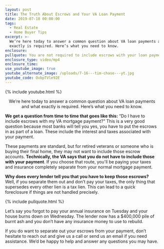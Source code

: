 ```yaml
---
layout: post
title: The Truth About Escrows and Your VA Loan Payment
date: 2019-07-18 00:00:00
tags:
  - Real Estate
  - Home Buyer Tips
excerpt: >-
  We’re here today to answer a common question about VA loan payments and what
  exactly is required. Here’s what you need to know.
enclosure:
pullquote: You are not required to include escrows with your loan payment.
enclosure_type: video/mp4
enclosure_time:
use_youtube_image: true
youtube_alternate_image: /uploads/7-16---tim-chase---yt.jpg
youtube_code: OvbpTVle92E
---
```


{% include youtube.html %}

<center>We’re here today to answer a common question about VA loan payments and what exactly is required. Here’s what you need to know.</center>

**We get a question from time to time that goes like this:** “Do I have to include escrows with my VA mortgage payment?” This is a very good question because most banks will tell you yes, you have to put the escrows in as part of a loan. These include the interest and taxes associated with your payment.

These payments are standard, but for retired veterans or someone who is buying their final home, they may not want to include those escrow accounts. **Technically, the VA says that you do not have to include those with your payment**. If you choose that route, you'll be paying your taxes and insurance completely separate from your normal mortgage payment.

**Why does every lender tell you that you have to keep those escrows?** Well, if you separate them out and don’t pay your taxes, the only thing that supersedes every other lien is a tax lien. This can lead to a quick foreclosure if things are not handled precisely.

{% include pullquote.html %}

Let’s say you forgot to pay your annual insurance on Tuesday and your house burns down on Wednesday. The lender now has a $400,000 pile of burnt ash and you don’t have any insurance money to use to rebuild.

If you do want to separate out your escrows from your payment, don’t hesitate to reach out and give us a call or send us an email if you need assistance. We’d be happy to help and answer any questions you may have.